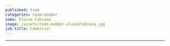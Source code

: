 ```yaml
---
published: true
categories: team-member
name: Elaine Fabiana
image: /assets/team-member-elainefabiana.jpg
job-title: Comercial
---
```


---
